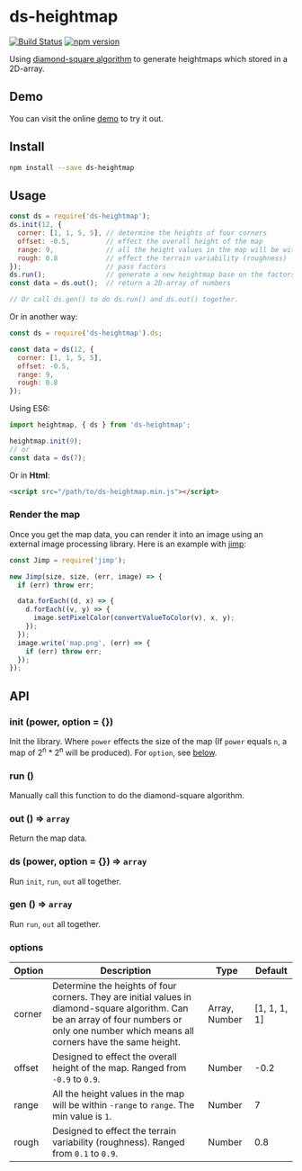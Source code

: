 # ds-heightmap

[![Build Status](https://travis-ci.org/fralonra/ds-heightmap.svg?branch=master)](https://travis-ci.org/fralonra/ds-heightmap)
[![npm version](https://img.shields.io/npm/v/ds-heightmap.svg)](https://www.npmjs.com/package/ds-heightmap)

Using [diamond-square algorithm](https://en.wikipedia.org/wiki/Diamond-square_algorithm) to generate heightmaps which stored in a 2D-array.

## Demo

You can visit the online [demo](https://fralonra.github.io/zatlas/) to try it out.

## Install

```bash
npm install --save ds-heightmap
```

## Usage

```javascript
const ds = require('ds-heightmap');
ds.init(12, {
  corner: [1, 1, 5, 5], // determine the heights of four corners
  offset: -0.5,         // effect the overall height of the map
  range: 9,             // all the height values in the map will be within -range to range
  rough: 0.8            // effect the terrain variability (roughness)
});                     // pass factors
ds.run();               // generate a new heightmap base on the factors above
const data = ds.out();  // return a 2D-array of numbers

// Or call ds.gen() to do ds.run() and ds.out() together.
```

Or in another way:

```javascript
const ds = require('ds-heightmap').ds;

const data = ds(12, {
  corner: [1, 1, 5, 5],
  offset: -0.5,
  range: 9,
  rough: 0.8
});        
```

Using ES6:
```javascript
import heightmap, { ds } from 'ds-heightmap';

heightmap.init(9);
// or
const data = ds(7);
```

Or in **Html**:
```html
<script src="/path/to/ds-heightmap.min.js"></script>
```

### Render the map

Once you get the map data, you can render it into an image using an external image processing library.
Here is an example with [jimp](https://github.com/oliver-moran/jimp):

```javascript
const Jimp = require('jimp');

new Jimp(size, size, (err, image) => {
  if (err) throw err;

  data.forEach((d, x) => {
    d.forEach((v, y) => {
      image.setPixelColor(convertValueToColor(v), x, y);
    });
  });
  image.write('map.png', (err) => {
    if (err) throw err;
  });
});
```

## API

### init (power, option = {})
Init the library. Where `power` effects the size of the map (If `power` equals `n`, a map of 2<sup>n</sup> * 2<sup>n</sup> will be produced). For `option`, see [below](#options).

### run ()
Manually call this function to do the diamond-square algorithm.

### out () => `array`
Return the map data.

### ds (power, option = {}) => `array`
Run `init`, `run`, `out` all together.

### gen () => `array`
Run `run`, `out` all together.

### options
| Option | Description | Type | Default |
| --- | --- | --- | --- |
| corner | Determine the heights of four corners. They are initial values in diamond-square algorithm. Can be an array of four numbers or only one number which means all corners have the same height. | Array, Number | [1, 1, 1, 1] |
| offset | Designed to effect the overall height of the map. Ranged from `-0.9` to `0.9`. | Number | -0.2 |
| range | All the height values in the map will be within `-range` to `range`. The min value is `1`. | Number | 7 |
| rough | Designed to effect the terrain variability (roughness). Ranged from `0.1` to `0.9`. | Number | 0.8 |
